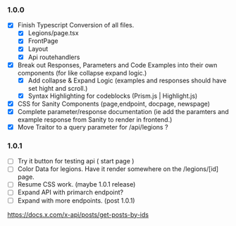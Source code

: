 
### 1.0.0
- [x] Finish Typescript Conversion of all files.
    - [x] Legions/page.tsx
    - [x] FrontPage
    - [x] Layout
    - [x] Api routehandlers
- [x] Break out Responses, Parameters and Code Examples into their own components (for like collapse expand logic.)
    - [x] Add collapse & Expand Logic (examples and responses should have set hight and scroll.)
    - [x] Syntax Highlighting for codeblocks (Prism.js | Highlight.js)
- [x] CSS for Sanity Components (page,endpoint, docpage, newspage)
- [x] Complete parameter/response documentation (ie add the paramters and example response from Sanity to render in frontend.)
- [x] Move Traitor to a query parameter for /api/legions ?

### 1.0.1
- [ ] Try it button for testing api ( start page )
- [ ] Color Data for legions. Have it render somewhere on the /legions/[id] page.
- [ ] Resume CSS work. (maybe 1.0.1 release)
- [ ] Expand API with primarch endpoint?
- [ ] Expand with more endpoints. (post 1.0.1)

https://docs.x.com/x-api/posts/get-posts-by-ids
